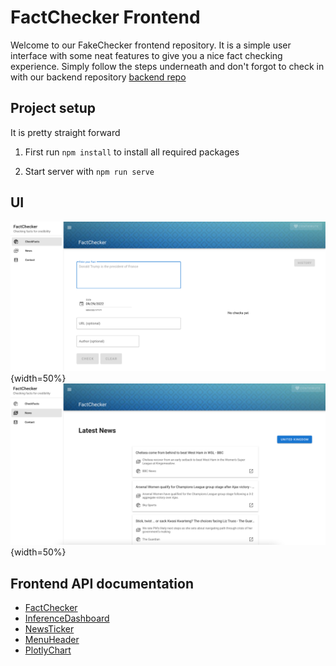 # FactChecker Frontend

Welcome to our FakeChecker frontend repository.
It is a simple user interface with some neat features to give you a nice fact checking experience.
Simply follow the steps underneath and don't forgot to check in with our backend repository
[backend repo](https://github.com/kevinkrs/masterproject_backend)

## Project setup

It is pretty straight forward

1. First run ``` npm install ``` to install all required packages

2. Start server with ```npm run serve```

## UI

![Checker](public/checker.png){width=50%}
![News Ticker](public/news.png){width=50%}

## Frontend API documentation

- [FactChecker](website/components/FactChecker.md)
- [InferenceDashboard](website/components/InferenceDashboard.md)
- [NewsTicker](website/components/NewsTicker.md)
- [MenuHeader](website/components/MenuHeader.md)
- [PlotlyChart](website/components/PlotlyChart.md)
